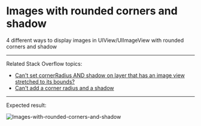 # Images with rounded corners and shadow
4 different ways to display images in UIView/UIImageView with rounded corners and shadow

---

Related Stack Overflow topics:
- [Can't set cornerRadius AND shadow on layer that has an image view stretched to its bounds?](http://stackoverflow.com/a/34582131/1966109)
- [Can't add a corner radius and a shadow](http://stackoverflow.com/a/34572800/1966109)

---

Expected result:

![Images-with-rounded-corners-and-shadow](https://i.stack.imgur.com/3eqVq.png)
